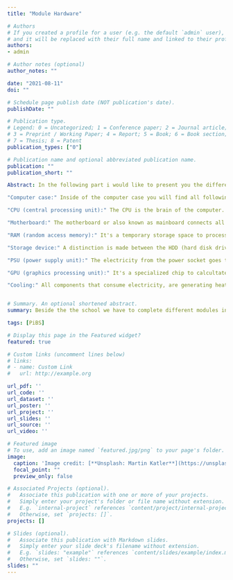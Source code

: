 ```yaml
---
title: "Module Hardware"

# Authors
# If you created a profile for a user (e.g. the default `admin` user), write the username (folder name) here 
# and it will be replaced with their full name and linked to their profile.
authors:
- admin

# Author notes (optional)
author_notes: ""

date: "2021-08-11"
doi: ""

# Schedule page publish date (NOT publication's date).
publishDate: ""

# Publication type.
# Legend: 0 = Uncategorized; 1 = Conference paper; 2 = Journal article;
# 3 = Preprint / Working Paper; 4 = Report; 5 = Book; 6 = Book section;
# 7 = Thesis; 8 = Patent
publication_types: ["0"]

# Publication name and optional abbreviated publication name.
publication: ""
publication_short: ""

Abstract: In the following part i would like to present you the different components, which are inside of a PC, server or a notebook.

"Computer case:" Inside of the computer case you will find all following components of a Computer. The main idea is to protect the interior. It also contributes to a visual aspect of the computer.

"CPU (central processing unit):" The CPU is the brain of the computer. It does the logical calculations, processes data and passes informations to the other parts.

"Motherboard:" The motherboard or also known as mainboard connects all parts to each other and enables communication between each other components.

"RAM (random access memory):" It's a temporary storage space to process data fast. The RAM is located nearby the CPU, to keep the latency as low as possible.

"Storage device:" A distinction is made between the HDD (hard disk drives) and the SSD (solid state drives). The HDD is working mechanical like a music turntable, while the SSD is flash-storage. Both of them store data persistently.

"PSU (power supply unit):" The electricity from the power socket goes truth the PSU and is distributed to the various components.

"GPU (graphics processing unit):" It's a specialized chip to calcultate all graphic outputs fast. A CPU can theoretically do the same, but it takes much longer than the GPU.

"Cooling:" All components that consume electricity, are generating heat. Because of this reason, you need a cooling unit to prevent damages on the different modules.


# Summary. An optional shortened abstract.
summary: Beside the the school we have to complete different modules in our company. The first topic is all about Hardware.

tags: [PiBS]

# Display this page in the Featured widget?
featured: true

# Custom links (uncomment lines below)
# links:
# - name: Custom Link
#   url: http://example.org

url_pdf: ''
url_code: ''
url_dataset: ''
url_poster: ''
url_project: ''
url_slides: ''
url_source: ''
url_video: ''

# Featured image
# To use, add an image named `featured.jpg/png` to your page's folder. 
image:
  caption: 'Image credit: [**Unsplash: Martin Katler**](https://unsplash.com/photos/7wCxlBfGMdk)'
  focal_point: ""
  preview_only: false

# Associated Projects (optional).
#   Associate this publication with one or more of your projects.
#   Simply enter your project's folder or file name without extension.
#   E.g. `internal-project` references `content/project/internal-project/index.md`.
#   Otherwise, set `projects: []`.
projects: []

# Slides (optional).
#   Associate this publication with Markdown slides.
#   Simply enter your slide deck's filename without extension.
#   E.g. `slides: "example"` references `content/slides/example/index.md`.
#   Otherwise, set `slides: ""`.
slides: ""
---
```


